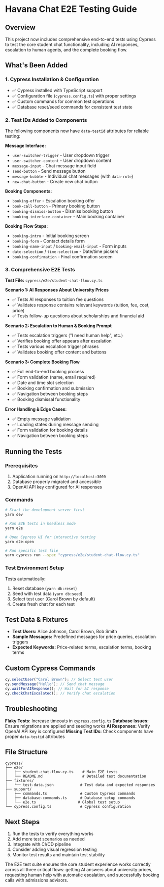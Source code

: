 # Havana Chat E2E Testing Guide

## Overview

This project now includes comprehensive end-to-end tests using Cypress to test the core student chat functionality, including AI responses, escalation to human agents, and the complete booking flow.

## What's Been Added

### 1. Cypress Installation & Configuration

- ✅ Cypress installed with TypeScript support
- ✅ Configuration file (`cypress.config.ts`) with proper settings
- ✅ Custom commands for common test operations
- ✅ Database reset/seed commands for consistent test state

### 2. Test IDs Added to Components

The following components now have `data-testid` attributes for reliable testing:

**Message Interface:**

- `user-switcher-trigger` - User dropdown trigger
- `user-switcher-content` - User dropdown content
- `message-input` - Chat message input field
- `send-button` - Send message button
- `message-bubble` - Individual chat messages (with `data-role`)
- `new-chat-button` - Create new chat button

**Booking Components:**

- `booking-offer` - Escalation booking offer
- `book-call-button` - Primary booking button
- `booking-dismiss-button` - Dismiss booking button
- `booking-interface-container` - Main booking container

**Booking Flow Steps:**

- `booking-intro` - Initial booking screen
- `booking-form` - Contact details form
- `booking-name-input` / `booking-email-input` - Form inputs
- `date-selection` / `time-selection` - Date/time pickers
- `booking-confirmation` - Final confirmation screen

### 3. Comprehensive E2E Tests

**Test File:** `cypress/e2e/student-chat-flow.cy.ts`

**Scenario 1: AI Responses About University Prices**

- ✅ Tests AI responses to tuition fee questions
- ✅ Validates response contains relevant keywords (tuition, fee, cost, price)
- ✅ Tests follow-up questions about scholarships and financial aid

**Scenario 2: Escalation to Human & Booking Prompt**

- ✅ Tests escalation triggers ("I need human help", etc.)
- ✅ Verifies booking offer appears after escalation
- ✅ Tests various escalation trigger phrases
- ✅ Validates booking offer content and buttons

**Scenario 3: Complete Booking Flow**

- ✅ Full end-to-end booking process
- ✅ Form validation (name, email required)
- ✅ Date and time slot selection
- ✅ Booking confirmation and submission
- ✅ Navigation between booking steps
- ✅ Booking dismissal functionality

**Error Handling & Edge Cases:**

- ✅ Empty message validation
- ✅ Loading states during message sending
- ✅ Form validation for booking details
- ✅ Navigation between booking steps

## Running the Tests

### Prerequisites

1. Application running on `http://localhost:3000`
2. Database properly migrated and accessible
3. OpenAI API key configured for AI responses

### Commands

```bash
# Start the development server first
yarn dev

# Run E2E tests in headless mode
yarn e2e

# Open Cypress UI for interactive testing
yarn e2e:open

# Run specific test file
yarn cypress run --spec "cypress/e2e/student-chat-flow.cy.ts"
```

### Test Environment Setup

Tests automatically:

1. Reset database (`yarn db:reset`)
2. Seed with test data (`yarn db:seed`)
3. Select test user (Carol Brown by default)
4. Create fresh chat for each test

## Test Data & Fixtures

- **Test Users:** Alice Johnson, Carol Brown, Bob Smith
- **Sample Messages:** Predefined messages for price queries, escalation triggers
- **Expected Keywords:** Price-related terms, escalation terms, booking terms

## Custom Cypress Commands

```typescript
cy.selectUser("Carol Brown"); // Select test user
cy.sendMessage("Hello"); // Send chat message
cy.waitForAIResponse(); // Wait for AI response
cy.checkChatEscalated(); // Verify chat escalation
```

## Troubleshooting

**Flaky Tests:** Increase timeouts in `cypress.config.ts`
**Database Issues:** Ensure migrations are applied and seeding works
**AI Responses:** Verify OpenAI API key is configured
**Missing Test IDs:** Check components have proper `data-testid` attributes

## File Structure

```
cypress/
├── e2e/
│   ├── student-chat-flow.cy.ts    # Main E2E tests
│   └── README.md                  # Detailed test documentation
├── fixtures/
│   └── test-data.json            # Test data and expected responses
├── support/
│   ├── commands.ts               # Custom Cypress commands
│   ├── database-commands.ts      # Database setup commands
│   └── e2e.ts                   # Global test setup
└── cypress.config.ts             # Cypress configuration
```

## Next Steps

1. Run the tests to verify everything works
2. Add more test scenarios as needed
3. Integrate with CI/CD pipeline
4. Consider adding visual regression testing
5. Monitor test results and maintain test stability

The E2E test suite ensures the core student experience works correctly across all three critical flows: getting AI answers about university prices, requesting human help with automatic escalation, and successfully booking calls with admissions advisors.

